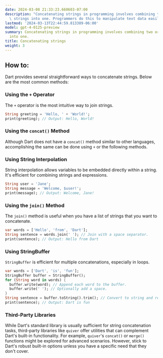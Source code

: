 ```yaml
---
date: 2024-03-08 21:33:23.660603-07:00
description: "Concatenating strings in programming involves combining two or more\
  \ strings into one. Programmers do this to manipulate text data easily, construct\u2026"
lastmod: '2024-03-13T22:44:59.813389-06:00'
model: gpt-4-0125-preview
summary: Concatenating strings in programming involves combining two or more strings
  into one.
title: Concatenating strings
weight: 3
---
```


## How to:
Dart provides several straightforward ways to concatenate strings. Below are the most common methods:

### Using the `+` Operator
The `+` operator is the most intuitive way to join strings.
```dart
String greeting = 'Hello, ' + 'World!';
print(greeting); // Output: Hello, World!
```

### Using the `concat()` Method
Although Dart does not have a `concat()` method similar to other languages, accomplishing the same can be done using `+` or the following methods.

### Using String Interpolation
String interpolation allows variables to be embedded directly within a string. It's efficient for combining strings and expressions.
```dart
String user = 'Jane';
String message = 'Welcome, $user!';
print(message); // Output: Welcome, Jane!
```

### Using the `join()` Method
The `join()` method is useful when you have a list of strings that you want to concatenate.
```dart
var words = ['Hello', 'from', 'Dart'];
String sentence = words.join(' '); // Join with a space separator.
print(sentence); // Output: Hello from Dart
```

### Using StringBuffer
`StringBuffer` is efficient for multiple concatenations, especially in loops.
```dart
var words = ['Dart', 'is', 'fun'];
StringBuffer buffer = StringBuffer();
for (String word in words) {
  buffer.write(word); // Append each word to the buffer.
  buffer.write(' '); // Optionally add a space.
}
String sentence = buffer.toString().trim(); // Convert to string and remove trailing space.
print(sentence); // Output: Dart is fun
```

### Third-Party Libraries
While Dart's standard library is usually sufficient for string concatenation tasks, third-party libraries like `quiver` offer utilities that can complement Dart's built-in functionality. For example, `quiver`'s `concat()` or `merge()` functions might be explored for advanced scenarios. However, stick to Dart's robust built-in options unless you have a specific need that they don't cover.
